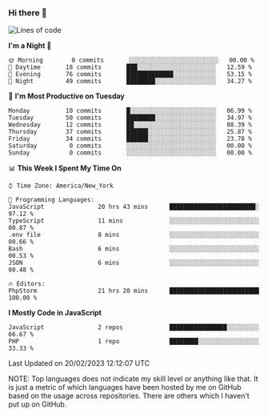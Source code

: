 ### Hi there 👋

<!--
**LynxJinxxy/LynxJinxxy** is a ✨ _special_ ✨ repository because its `README.md` (this file) appears on your GitHub profile.

Here are some ideas to get you started:

- 🔭 I’m currently working on ...
- 🌱 I’m currently learning ...
- 👯 I’m looking to collaborate on ...
- 🤔 I’m looking for help with ...
- 💬 Ask me about ...
- 📫 How to reach me: ...
- 😄 Pronouns: ...
- ⚡ Fun fact: ...
-->

<!--START_SECTION:waka-->
![Lines of code](https://img.shields.io/badge/From%20Hello%20World%20I%27ve%20Written-22%20Thousand%20lines%20of%20code-blue)

**I'm a Night 🦉** 

```text
🌞 Morning        0 commits       ░░░░░░░░░░░░░░░░░░░░░░░░░   00.00 % 
🌆 Daytime       18 commits       ███░░░░░░░░░░░░░░░░░░░░░░   12.59 % 
🌃 Evening       76 commits       █████████████░░░░░░░░░░░░   53.15 % 
🌙 Night         49 commits       ████████░░░░░░░░░░░░░░░░░   34.27 % 

```
📅 **I'm Most Productive on Tuesday** 

```text
Monday          10 commits       █░░░░░░░░░░░░░░░░░░░░░░░░   06.99 % 
Tuesday         50 commits       ████████░░░░░░░░░░░░░░░░░   34.97 % 
Wednesday       12 commits       ██░░░░░░░░░░░░░░░░░░░░░░░   08.39 % 
Thursday        37 commits       ██████░░░░░░░░░░░░░░░░░░░   25.87 % 
Friday          34 commits       ██████░░░░░░░░░░░░░░░░░░░   23.78 % 
Saturday         0 commits       ░░░░░░░░░░░░░░░░░░░░░░░░░   00.00 % 
Sunday           0 commits       ░░░░░░░░░░░░░░░░░░░░░░░░░   00.00 % 

```


📊 **This Week I Spent My Time On** 

```text
⌚︎ Time Zone: America/New_York

💬 Programming Languages: 
JavaScript               20 hrs 43 mins      ████████████████████████░   97.12 % 
TypeScript               11 mins             ░░░░░░░░░░░░░░░░░░░░░░░░░   00.87 % 
.env file                8 mins              ░░░░░░░░░░░░░░░░░░░░░░░░░   00.66 % 
Bash                     6 mins              ░░░░░░░░░░░░░░░░░░░░░░░░░   00.53 % 
JSON                     6 mins              ░░░░░░░░░░░░░░░░░░░░░░░░░   00.48 % 

🔥 Editors: 
PhpStorm                 21 hrs 20 mins      █████████████████████████   100.00 % 

```

**I Mostly Code in JavaScript** 

```text
JavaScript               2 repos             ████████████████░░░░░░░░░   66.67 % 
PHP                      1 repo              ████████░░░░░░░░░░░░░░░░░   33.33 % 

```



 Last Updated on 20/02/2023 12:12:07 UTC
<!--END_SECTION:waka-->
NOTE: Top languages does not indicate my skill level or anything like that. It is just a metric of which languages have been hosted by me on GitHub based on the usage across repositories. There are others which I haven't put up on GitHub.
